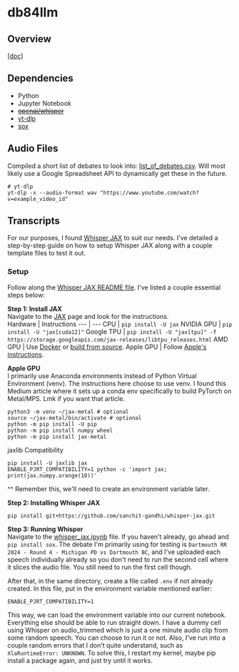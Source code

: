 # db84llm
## Overview
[[doc]](https://docs.google.com/document/d/1crGWlnyNGzeMiyU7aU-ASB3LHUfqGN0PjMI9Fk-QO90/edit#heading=h.1o0zogi4z3b1)

## Dependencies
- Python
- Jupyter Notebook
- <s>[openai/whisper](https://github.com/openai/whisper)</s>
- [yt-dlp](https://github.com/yt-dlp/yt-dlp)
- [sox](https://pypi.org/project/sox/)

## Audio Files
Compiled a short list of debates to look into: [list_of_debates.csv](./transcription/list_of_debates.csv). Will most likely use a Google Spreadsheet API to dynamically get these in the future.

```shell
# yt-dlp
yt-dlp -x --audio-format wav "https://www.youtube.com/watch?v=example_video_id"
```

## Transcripts
For our purposes, I found [Whisper JAX](https://github.com/sanchit-gandhi/whisper-jax?tab=readme-ov-file) to suit our needs. I've detailed a step-by-step guide on how to setup Whisper JAX along with a couple template files to test it out.

### Setup
Follow along the [Whisper JAX README file](https://github.com/sanchit-gandhi/whisper-jax?tab=readme-ov-file). I've listed a couple essential steps below:  
  
**Step 1: Install JAX**  
Navigate to the [JAX](https://github.com/google/jax#installation) page and look for the instructions.  
Hardware | Instructions
--- | ---
CPU | `pip install -U jax`
NVIDIA GPU | `pip install -U "jax[cuda12]"`
Google TPU | `pip install -U "jax[tpu]" -f https://storage.googleapis.com/jax-releases/libtpu_releases.html`
AMD GPU | Use [Docker](https://hub.docker.com/r/rocm/jax) or [build from source](https://jax.readthedocs.io/en/latest/developer.html#additional-notes-for-building-a-rocm-jaxlib-for-amd-gpus).
Apple GPU | Follow [Apple's instructions](https://developer.apple.com/metal/jax/).
  
**Apple GPU**  
I primarily use Anaconda environments instead of Python Virtual Environment (venv). The instructions here choose to use venv. I found this Medium article where it sets up a conda env specifically to build PyTorch on Metal/MPS. Lmk if you want that article.
```shell
python3 -m venv ~/jax-metal # optional
source ~/jax-metal/bin/activate # optional
python -m pip install -U pip
python -m pip install numpy wheel
python -m pip install jax-metal
```
jaxlib Compatibility
```shell
pip install -U jaxlib jax
ENABLE_PJRT_COMPATIBILITY=1 python -c 'import jax; print(jax.numpy.arange(10))'
```
^^ Remember this, we'll need to create an environment variable later. 
  
**Step 2: Installing Whisper JAX**  
```shell
pip install git+https://github.com/sanchit-gandhi/whisper-jax.git
```
  
**Step 3: Running Whisper**  
Navigate to the [whisper_jax.ipynb](./transcription/whisper_jax.ipynb) file. If you haven't already, go ahead and `pip install sox`. The debate I'm primarily using for testing is `Dartmouth RR 2024 - Round 4 - Michigan PD vs Dartmouth BC`, and I've uploaded each speech individually already so you don't need to run the second cell where it slices the audio file. You still need to run the first cell though.  

After that, in the same directory, create a file called `.env` if not already created. In this file, put in the environment variable mentioned earlier:
```shell
ENABLE_PJRT_COMPATIBILITY=1
```
This way, we can load the environment variable into our current notebook. Everything else should be able to run straight down. I have a dummy cell using Whisper on audio_trimmed which is just a one minute audio clip from some random speech. You can choose to run it or not. Also, I've run into a couple random errors that I don't quite understand, such as `XlaRuntimeError: UNKNOWN`. To solve this, I restart my kernel, maybe pip install a package again, and just try until it works.
